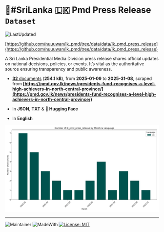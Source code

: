 # 📢#SriLanka 🇱🇰 Pmd Press Release `Dataset`

![LastUpdated](https://img.shields.io/badge/last_updated-2025--09--21_13:54:41-green)

[https://github.com/nuuuwan/lk_pmd/tree/data/data/lk_pmd_press_release](https://github.com/nuuuwan/lk_pmd/tree/data/data/lk_pmd_press_release)

A Sri Lanka Presidential Media Division press release shares official updates on national decisions, policies, or events. It’s vital as the authoritative source ensuring transparency and public awareness.

- [**32** documents](https://github.com/nuuuwan/lk_pmd/tree/data/data/lk_pmd_press_release) (**254.1 kB**), from **2025-01-09** to **2025-31-08**, scraped from **[https://pmd.gov.lk/news/presidents-fund-recognises-a-level-high-achievers-in-north-central-province/](https://pmd.gov.lk/news/presidents-fund-recognises-a-level-high-achievers-in-north-central-province/)**

- In **JSON**, **TXT** & **🤗 Hugging Face**

- In **English**

![Chart](https://raw.githubusercontent.com/nuuuwan/lk_pmd/refs/heads/data/data/lk_pmd_press_release/docs_by_month_and_lang.png)


---

![Maintainer](https://img.shields.io/badge/maintainer-nuuuwan-red)
![MadeWith](https://img.shields.io/badge/made_with-python-blue)
[![License: MIT](https://img.shields.io/badge/License-MIT-yellow.svg)](https://opensource.org/licenses/MIT)
